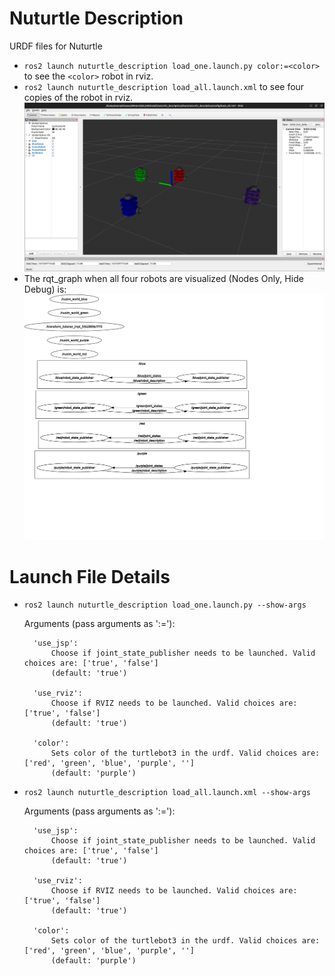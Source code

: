 # Nuturtle  Description
URDF files for Nuturtle <Name Your Robot>
* `ros2 launch nuturtle_description load_one.launch.py color:=<color>` to see the `<color>` robot in rviz.
* `ros2 launch nuturtle_description load_all.launch.xml` to see four copies of the robot in rviz.
![](images/rviz.png)
* The rqt_graph when all four robots are visualized (Nodes Only, Hide Debug) is:
![](images/rqt_graph.svg)
# Launch File Details
* `ros2 launch nuturtle_description load_one.launch.py --show-args`

    Arguments (pass arguments as '<name>:=<value>'):

        'use_jsp':
            Choose if joint_state_publisher needs to be launched. Valid choices are: ['true', 'false']
            (default: 'true')

        'use_rviz':
            Choose if RVIZ needs to be launched. Valid choices are: ['true', 'false']
            (default: 'true')

        'color':
            Sets color of the turtlebot3 in the urdf. Valid choices are: ['red', 'green', 'blue', 'purple', '']
            (default: 'purple')
    
* `ros2 launch nuturtle_description load_all.launch.xml --show-args`

    Arguments (pass arguments as '<name>:=<value>'):

        'use_jsp':
            Choose if joint_state_publisher needs to be launched. Valid choices are: ['true', 'false']
            (default: 'true')

        'use_rviz':
            Choose if RVIZ needs to be launched. Valid choices are: ['true', 'false']
            (default: 'true')

        'color':
            Sets color of the turtlebot3 in the urdf. Valid choices are: ['red', 'green', 'blue', 'purple', '']
            (default: 'purple')
